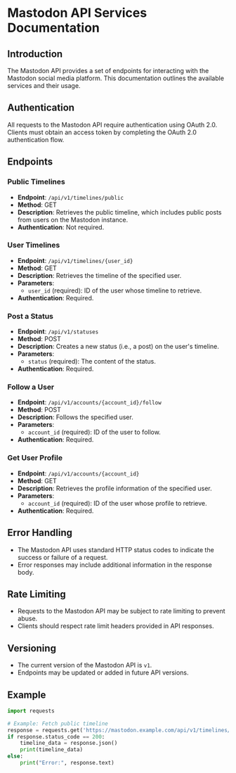 # Mastodon API Services Documentation

## Introduction
The Mastodon API provides a set of endpoints for interacting with the Mastodon social media platform. This documentation outlines the available services and their usage.

## Authentication
All requests to the Mastodon API require authentication using OAuth 2.0. Clients must obtain an access token by completing the OAuth 2.0 authentication flow.

## Endpoints

### Public Timelines
- **Endpoint**: `/api/v1/timelines/public`
- **Method**: GET
- **Description**: Retrieves the public timeline, which includes public posts from users on the Mastodon instance.
- **Authentication**: Not required.

### User Timelines
- **Endpoint**: `/api/v1/timelines/{user_id}`
- **Method**: GET
- **Description**: Retrieves the timeline of the specified user.
- **Parameters**:
  - `user_id` (required): ID of the user whose timeline to retrieve.
- **Authentication**: Required.

### Post a Status
- **Endpoint**: `/api/v1/statuses`
- **Method**: POST
- **Description**: Creates a new status (i.e., a post) on the user's timeline.
- **Parameters**:
  - `status` (required): The content of the status.
- **Authentication**: Required.

### Follow a User
- **Endpoint**: `/api/v1/accounts/{account_id}/follow`
- **Method**: POST
- **Description**: Follows the specified user.
- **Parameters**:
  - `account_id` (required): ID of the user to follow.
- **Authentication**: Required.

### Get User Profile
- **Endpoint**: `/api/v1/accounts/{account_id}`
- **Method**: GET
- **Description**: Retrieves the profile information of the specified user.
- **Parameters**:
  - `account_id` (required): ID of the user whose profile to retrieve.
- **Authentication**: Required.

## Error Handling
- The Mastodon API uses standard HTTP status codes to indicate the success or failure of a request.
- Error responses may include additional information in the response body.

## Rate Limiting
- Requests to the Mastodon API may be subject to rate limiting to prevent abuse.
- Clients should respect rate limit headers provided in API responses.

## Versioning
- The current version of the Mastodon API is `v1`.
- Endpoints may be updated or added in future API versions.

## Example
```python
import requests

# Example: Fetch public timeline
response = requests.get('https://mastodon.example.com/api/v1/timelines/public')
if response.status_code == 200:
    timeline_data = response.json()
    print(timeline_data)
else:
    print("Error:", response.text)
